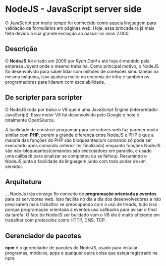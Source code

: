 # NodeJS - JavaScript server side

O JavaScript por muito tempo foi conhecido como aquela linguagem para validação de formulários em páginas web.
Hoje, essa brincadeira já mais feita devido a sua grande evolução ao passar os anos 2.000.

## Descrição
O __NodeJS__ foi criado em 2009 por _Ryan Dahl_ e até hoje é mentido pela empresa
Joyent onde o mesmo trabalha. Como principal motivo, o NodeJS foi desenvolvido para saber lidar
com milhões de conexões simultaneas na mesma máquina, isso ajudaria muito na eocomia de infra e também os programadores
para lidarem com escalabilidade.

## De scripter para scripter
O NodeJS roda por baixo o V8 que é uma JavaScript Engine (interpretador JavaScript). Esse motor V8 foi desenvolvido pelo Google e hoje 
é totalmente OpenSource.

A facilidade de construir programar para servidores web faz parecer muito similar com __PHP__, porém a grande diferença entre NodeJS e PHP
é que a maioria das funções do PHP são bloqueantes(um comando só pode ser executado após comando anterior ter finalizado) enquanto funções NodeJS
são não-bloqueantes(comandos são executadoes em paralelo, e usado uma callback para sinalizar se completou ou se falhou).
Resumindo o NodeJS junta a facilidade da linguagem junto com todo poder de um servidor.

## Arquitetura
... NodeJs trás consigo 5o conceito de __programação orientada a eventos__ para os servidores web. Isso facilita no dia a dia dos
desenvolvedores a não precisarem mais trabalhar se preocupando com o uso de treads, tudo isso porque programação orientada a eventos usa callbacks para avisar o final da tarefa.
O fato de NodeJS ser buildado vom o V8 ele é muito eficiente em trabalhar com protocolos como HTTP, DNS, TCP.

## Gerenciador de pacotes
__npm__ é o gerenciador de pacotes do NodeJS, usado para instalar programas, módulos, apps e qualquer outra coisa que esteja registrado na npm.



